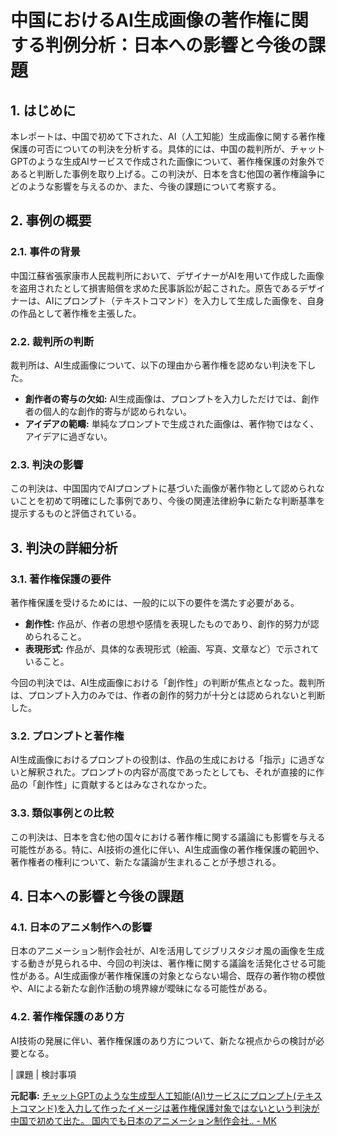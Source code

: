 # 中国におけるAI生成画像の著作権に関する判例分析：日本への影響と今後の課題

## 1. はじめに

本レポートは、中国で初めて下された、AI（人工知能）生成画像に関する著作権保護の可否についての判決を分析する。具体的には、中国の裁判所が、チャットGPTのような生成AIサービスで作成された画像について、著作権保護の対象外であると判断した事例を取り上げる。この判決が、日本を含む他国の著作権論争にどのような影響を与えるのか、また、今後の課題について考察する。

## 2. 事例の概要

### 2.1. 事件の背景

中国江蘇省張家康市人民裁判所において、デザイナーがAIを用いて作成した画像を盗用されたとして損害賠償を求めた民事訴訟が起こされた。原告であるデザイナーは、AIにプロンプト（テキストコマンド）を入力して生成した画像を、自身の作品として著作権を主張した。

### 2.2. 裁判所の判断

裁判所は、AI生成画像について、以下の理由から著作権を認めない判決を下した。

* **創作者の寄与の欠如:** AI生成画像は、プロンプトを入力しただけでは、創作者の個人的な創作的寄与が認められない。
* **アイデアの範疇:** 単純なプロンプトで生成された画像は、著作物ではなく、アイデアに過ぎない。

### 2.3. 判決の影響

この判決は、中国国内でAIプロンプトに基づいた画像が著作物として認められないことを初めて明確にした事例であり、今後の関連法律紛争に新たな判断基準を提示するものと評価されている。

## 3. 判決の詳細分析

### 3.1. 著作権保護の要件

著作権保護を受けるためには、一般的に以下の要件を満たす必要がある。

* **創作性:** 作品が、作者の思想や感情を表現したものであり、創作的努力が認められること。
* **表現形式:** 作品が、具体的な表現形式（絵画、写真、文章など）で示されていること。

今回の判決では、AI生成画像における「創作性」の判断が焦点となった。裁判所は、プロンプト入力のみでは、作者の創作的努力が十分とは認められないと判断した。

### 3.2. プロンプトと著作権

AI生成画像におけるプロンプトの役割は、作品の生成における「指示」に過ぎないと解釈された。プロンプトの内容が高度であったとしても、それが直接的に作品の「創作性」に貢献するとはみなされなかった。

### 3.3. 類似事例との比較

この判決は、日本を含む他の国々における著作権に関する議論にも影響を与える可能性がある。特に、AI技術の進化に伴い、AI生成画像の著作権保護の範囲や、著作権者の権利について、新たな議論が生まれることが予想される。

## 4. 日本への影響と今後の課題

### 4.1. 日本のアニメ制作への影響

日本のアニメーション制作会社が、AIを活用してジブリスタジオ風の画像を生成する動きが見られる中、今回の判決は、著作権に関する議論を活発化させる可能性がある。AI生成画像が著作権保護の対象とならない場合、既存の著作物の模倣や、AIによる新たな創作活動の境界線が曖昧になる可能性がある。

### 4.2. 著作権保護のあり方

AI技術の発展に伴い、著作権保護のあり方について、新たな視点からの検討が必要となる。

| 課題 | 検討事項 

**元記事:** [チャットGPTのような生成型人工知能(AI)サービスにプロンプト(テキストコマンド)を入力して作ったイメージは著作権保護対象ではないという判決が中国で初めて出た。 国内でも日本のアニメーション制作会社.. - MK](https://www.mk.co.kr/jp/it/11301139)